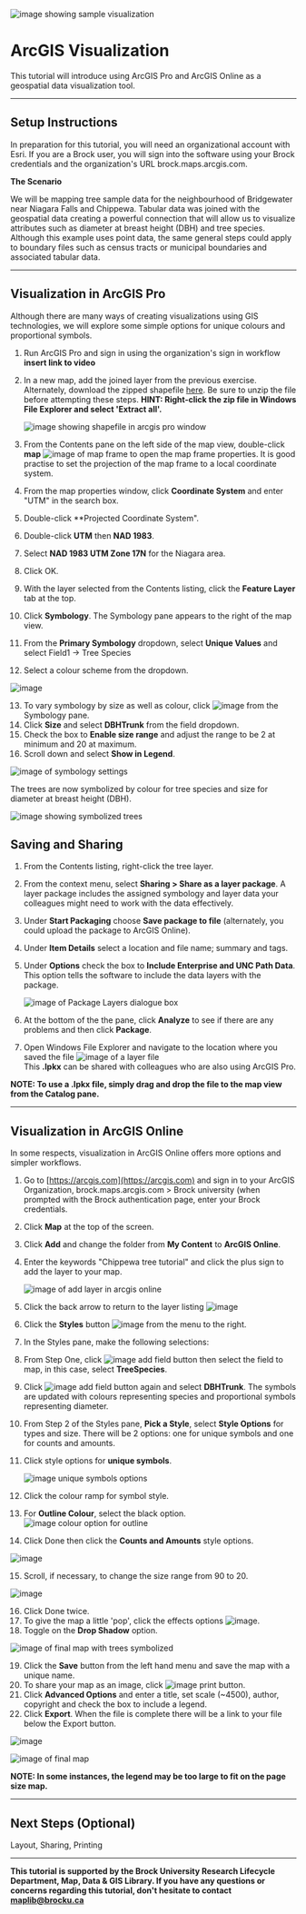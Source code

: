 ![image showing sample visualization](https://user-images.githubusercontent.com/45638590/228588371-86b25a59-9c83-4897-8cc8-bb7695b3e4f9.png)

# ArcGIS Visualization
This tutorial will introduce using ArcGIS Pro and ArcGIS Online as a geospatial data visualization tool.

----

## Setup Instructions
In preparation for this tutorial, you will need an organizational account with Esri. If you are a Brock user, you will sign into the software using your Brock credentials and the organization's URL brock.maps.arcgis.com.

**The Scenario**

We will be mapping tree sample data for the neighbourhood of Bridgewater near Niagara Falls and Chippewa. Tabular data was joined with the geospatial data creating a powerful connection that will allow us to visualize attributes such as diameter at breast height (DBH) and tree species. Although this example uses point data, the same general steps could apply to boundary files such as census tracts or municipal boundaries and associated tabular data.

----

## Visualization in ArcGIS Pro
Although there are many ways of creating visualizations using GIS technologies, we will explore some simple options for unique colours and proportional symbols. 

1. Run ArcGIS Pro and sign in using the organization's sign in workflow **insert link to video**
2. In a new map, add the joined layer from the previous exercise. Alternately, download the zipped shapefile [here](https://github.com/BrockDSL/ArcGIS_Visualization/blob/main/TreeSampleChippewa%20_XYTableToPoint.zip). Be sure to unzip the file before attempting these steps. **HINT: Right-click the zip file in Windows File Explorer and select 'Extract all'.**

   ![image showing shapefile in arcgis pro window](https://user-images.githubusercontent.com/45638590/228621113-640a8714-8a22-42ae-807e-1ec3f1d70661.png)
  
3. From the Contents pane on the left side of the map view, double-click **map** ![image of map frame](https://user-images.githubusercontent.com/45638590/228622520-6ffda3b0-5324-47fa-9cc7-1fdf5aadeee4.png) to open the map frame properties. It is good practise to set the projection of the map frame to a local coordinate system.
4. From the map properties window, click **Coordinate System** and enter "UTM" in the search box.
5. Double-click **Projected Coordinate System".
6. Double-click **UTM** then **NAD 1983**.
7. Select **NAD 1983 UTM Zone 17N** for the Niagara area.
8. Click OK.

9. With the layer selected from the Contents listing, click the **Feature Layer** tab at the top.
10. Click **Symbology**. The Symbology pane appears to the right of the map view. 
11. From the **Primary Symbology** dropdown, select **Unique Values** and select Field1 -> Tree Species
12. Select a colour scheme from the dropdown.  

   ![image](https://user-images.githubusercontent.com/45638590/228628961-9c6ea78f-95d6-44aa-954e-e65f14c769d8.png) 
 
13. To vary symbology by size as well as colour, click ![image](https://user-images.githubusercontent.com/45638590/228629130-dea883ef-7aee-4a28-b44f-fadde23c7baf.png)
 from the Symbology pane.
14. Click **Size** and select **DBHTrunk** from the field dropdown.
15. Check the box to **Enable size range** and adjust the range to be 2 at minimum and 20 at maximum.
16. Scroll down and select **Show in Legend**. 

   ![image of symbology settings](https://user-images.githubusercontent.com/45638590/228630103-27c1eddb-6173-40a4-a737-ff3e4c8347c2.png)

The trees are now symbolized by colour for tree species and size for diameter at breast height (DBH).

   ![image showing symbolized trees](https://user-images.githubusercontent.com/45638590/228630488-88e7603f-9c2c-4e7c-9d78-617d76544d66.png)  

## Saving and Sharing

1. From the Contents listing, right-click the tree layer.
2. From the context menu, select **Sharing > Share as a layer package**. A layer package includes the assigned symbology and layer data your colleagues might need to work with the data effectively. 
3. Under **Start Packaging** choose **Save package to file** (alternately, you could upload the package to ArcGIS Online).
4. Under **Item Details** select a location and file name; summary and tags.
5. Under **Options** check the box to **Include Enterprise and UNC Path Data**. This option tells the software to include the data layers with the package. 

   ![image of Package Layers dialogue box](https://user-images.githubusercontent.com/45638590/228631866-0a00b8b7-2352-4ca3-916a-a767a0399d2f.png)

6. At the bottom of the the pane, click **Analyze** to see if there are any problems and then click **Package**. 
7. Open Windows File Explorer and navigate to the location where you saved the file ![image of a layer file](https://user-images.githubusercontent.com/45638590/228633466-1ea31a72-e04b-4d19-a9f5-67ea4d11dc54.png)  
This **.lpkx** can be shared with colleagues who are also using ArcGIS Pro.  

**NOTE: To use a .lpkx file, simply drag and drop the file to the map view from the Catalog pane.**  

---- 

## Visualization in ArcGIS Online

In some respects, visualization in ArcGIS Online offers more options and simpler workflows.

1. Go to [https://arcgis.com](https://arcgis.com) and sign in to your ArcGIS Organization, brock.maps.arcgis.com > Brock university (when prompted with the Brock authentication page, enter your Brock credentials.
2. Click **Map** at the top of the screen. 
3. Click **Add** and change the folder from **My Content** to **ArcGIS Online**.
4. Enter the keywords "Chippewa tree tutorial" and click the plus sign to add the layer to your map.

   ![image of add layer in arcgis online](https://user-images.githubusercontent.com/45638590/228650762-ec325a71-09fc-43ba-b1ca-b7f921953ee8.png)

5. Click the back arrow to return to the layer listing ![image](https://user-images.githubusercontent.com/45638590/228650982-2a30be04-cb2c-435d-9f49-bc54cdaa3541.png)

6. Click the **Styles** button ![image](https://user-images.githubusercontent.com/45638590/228651117-f0f829ec-0889-4eae-a9dd-caa7a5838585.png) from the menu to the right.
7. In the Styles pane, make the following selections:
8. From Step One, click ![image add field button](https://user-images.githubusercontent.com/45638590/228651667-095d1d71-c2cc-42cc-a8d4-bab9cf88f7f0.png) then select the field to map, in this case, select **TreeSpecies**.
9. Click ![image add field button](https://user-images.githubusercontent.com/45638590/228651854-733cc3ba-65c1-48b0-a062-c5ef6092ff5a.png) again and select **DBHTrunk**. The symbols are updated with colours representing species and proportional symbols representing diameter. 
10. From Step 2 of the Styles pane, **Pick a Style**, select **Style Options** for types and size. There will be 2 options: one for unique symbols and one for counts and amounts.
11. Click style options for **unique symbols**. 

    ![image unique symbols options](https://user-images.githubusercontent.com/45638590/228652994-b177d8ee-5c6e-4c6f-9080-34444db42b9f.png)

12. Click the colour ramp for symbol style.  
13. For **Outline Colour**, select the black option. ![image colour option for outline](https://user-images.githubusercontent.com/45638590/228653257-4a9debd8-e25f-4fb2-a13c-852e84f4cb61.png)

14. Click Done then click the **Counts and Amounts** style options.  

   ![image](https://user-images.githubusercontent.com/45638590/228653512-667b6f1a-0037-43d8-a35c-113ffcd9dc19.png)

15. Scroll, if necessary, to change the size range from 90 to 20.  

   ![image](https://user-images.githubusercontent.com/45638590/228654737-4d6af67d-0edb-4314-bd6c-c03b798c556d.png)

16. Click Done twice.  
17. To give the map a little 'pop', click the effects options ![image](https://user-images.githubusercontent.com/45638590/228655102-85daf1b8-64e3-4f8a-940e-43f3f0f7e230.png). 
18. Toggle on the **Drop Shadow** option.  

   ![image of final map with trees symbolized](https://user-images.githubusercontent.com/45638590/228655289-a9109e1d-569a-4980-a071-a09d760c1140.png)  

19. Click the **Save** button from the left hand menu and save the map with a unique name.
20. To share your map as an image, click ![image print button](https://user-images.githubusercontent.com/45638590/228656138-a673d0c7-a606-4047-b569-07e43bbbe0a1.png).
21. Click **Advanced Options** and enter a title, set scale (~4500), author, copyright and check the box to include a legend.
22. Click **Export**. When the file is complete there will be a link to your file below the Export button.

   ![image](https://user-images.githubusercontent.com/45638590/228656813-240732c2-0813-4246-907d-4b8e22322731.png)  

   ![image of final map](https://user-images.githubusercontent.com/45638590/228657032-ca430898-220c-4584-82ba-4ac04928a95d.png)  

**NOTE: In some instances, the legend may be too large to fit on the page size map.**



----

## Next Steps (Optional)
Layout, Sharing, Printing

----

**This tutorial is supported by the Brock University Research Lifecycle Department, Map, Data & GIS Library.  If you have any questions or concerns regarding this tutorial, don't hesitate to contact [maplib@brocku.ca](mailto:maplib@brocku.ca)**
